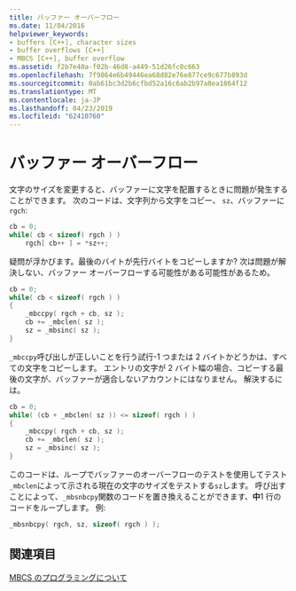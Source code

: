 ```yaml
---
title: バッファー オーバーフロー
ms.date: 11/04/2016
helpviewer_keywords:
- buffers [C++], character sizes
- buffer overflows [C++]
- MBCS [C++], buffer overflow
ms.assetid: f2b7e40a-f02b-46d8-a449-51d26fc0c663
ms.openlocfilehash: 7f9864e6b49446ea68d82e76e877ce9c677b893d
ms.sourcegitcommit: 0ab61bc3d2b6cfbd52a16c6ab2b97a8ea1864f12
ms.translationtype: MT
ms.contentlocale: ja-JP
ms.lasthandoff: 04/23/2019
ms.locfileid: "62410760"
---
```

# <a name="buffer-overflow"></a>バッファー オーバーフロー

文字のサイズを変更すると、バッファーに文字を配置するときに問題が発生することができます。 次のコードは、文字列から文字をコピー、 `sz`、バッファーに`rgch`:

```cpp
cb = 0;
while( cb < sizeof( rgch ) )
    rgch[ cb++ ] = *sz++;
```

疑問が浮かびます。最後のバイトが先行バイトをコピーしますか? 次は問題が解決しない、バッファー オーバーフローする可能性がある可能性があるため。

```cpp
cb = 0;
while( cb < sizeof( rgch ) )
{
    _mbccpy( rgch + cb, sz );
    cb += _mbclen( sz );
    sz = _mbsinc( sz );
}
```

`_mbccpy`呼び出しが正しいことを行う試行-1 つまたは 2 バイトかどうかは、すべての文字をコピーします。 エントリの文字が 2 バイト幅の場合、コピーする最後の文字が、バッファーが適合しないアカウントにはなりません。 解決するには。

```cpp
cb = 0;
while( (cb + _mbclen( sz )) <= sizeof( rgch ) )
{
    _mbccpy( rgch + cb, sz );
    cb += _mbclen( sz );
    sz = _mbsinc( sz );
}
```

このコードは、ループでバッファーのオーバーフローのテストを使用してテスト`_mbclen`によって示される現在の文字のサイズをテストする`sz`します。 呼び出すことによって、`_mbsnbcpy`関数のコードを置き換えることができます、**中**1 行のコードをループします。 例:

```cpp
_mbsnbcpy( rgch, sz, sizeof( rgch ) );
```

## <a name="see-also"></a>関連項目

[MBCS のプログラミングについて](../text/mbcs-programming-tips.md)
